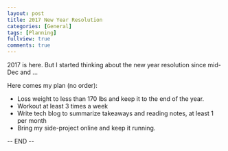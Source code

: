 ```yaml
---
layout: post
title: 2017 New Year Resolution
categories: [General]
tags: [Planning]
fullview: true
comments: true
---
```


2017 is here. But I started thinking about the new year resolution since mid-Dec and ...

Here comes my plan (no order):

  - Loss weight to less than 170 lbs and keep it to the end of the year.
  - Workout at least 3 times a week
  - Write tech blog to summarize takeaways and reading notes, at least 1 per month
  - Bring my side-project online and keep it running.


-- END --